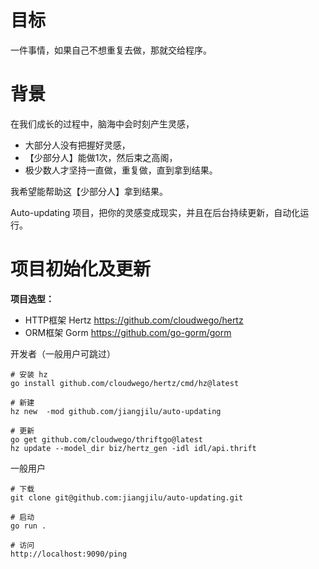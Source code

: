 # 目标
一件事情，如果自己不想重复去做，那就交给程序。

# 背景
在我们成长的过程中，脑海中会时刻产生灵感，

* 大部分人没有把握好灵感，
* 【少部分人】能做1次，然后束之高阁，
* 极少数人才坚持一直做，重复做，直到拿到结果。

我希望能帮助这【少部分人】拿到结果。

Auto-updating 项目，把你的灵感变成现实，并且在后台持续更新，自动化运行。

# 项目初始化及更新

**项目选型：**

* HTTP框架 Hertz https://github.com/cloudwego/hertz
* ORM框架 Gorm https://github.com/go-gorm/gorm

开发者（一般用户可跳过）
```shell
# 安装 hz
go install github.com/cloudwego/hertz/cmd/hz@latest

# 新建
hz new  -mod github.com/jiangjilu/auto-updating

# 更新
go get github.com/cloudwego/thriftgo@latest
hz update --model_dir biz/hertz_gen -idl idl/api.thrift
```

一般用户
```shell
# 下载
git clone git@github.com:jiangjilu/auto-updating.git

# 启动
go run .

# 访问
http://localhost:9090/ping
```

